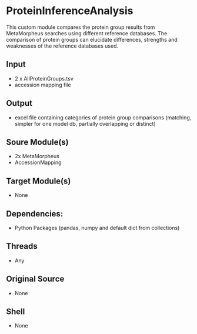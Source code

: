 # ProteinInferenceAnalysis 
This custom module compares the protein group results from MetaMorpheus searches using different reference databases. The comparison of protein groups can elucidate differences, strengths and weaknesses of the reference databases used.

## Input
- 2 x AllProteinGroups.tsv
- accession mapping file

## Output
- excel file containing categories of protein group comparisons (matching, simpler for one model db, partially overlapping or distinct)

## Soure Module(s)
- 2x MetaMorpheus
- AccessionMapping

## Target Module(s)
- None

## Dependencies: 
- Python Packages (pandas, numpy and default dict from collections)

## Threads
- Any

## Original Source
- None

## Shell
- None
